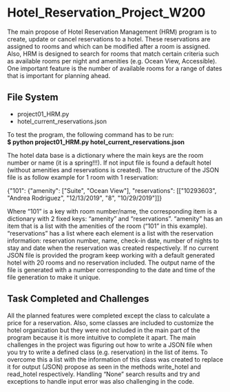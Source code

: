 # Hotel_Reservation_Project_W200

The main propose of Hotel Reservation Management (HRM) program is to create, update or cancel reservations to a hotel. These reservations are assigned to rooms and which can be modified after a room is assigned. Also, HRM is designed to search for rooms that match certain criteria such as available rooms per night and amenities (e.g. Ocean View, Accessible).  One important feature is the number of available rooms for a range of dates that is important for planning ahead.

## File System

- project01_HRM.py
- hotel_current_reservations.json

To test the program, the following command has to be run:\
**$ python project01_HRM.py hotel_current_reservations.json**

The hotel data base is a dictionary where the main keys are the room number or name (it is a spring!!!).  If not input file is found a default hotel (without amenities and reservations is created). The structure of the JSON file is as follow example for 1 room with 1 reservation:

{"101": {"amenity": ["Suite", "Ocean View"], "reservations": [["10293603", "Andrea Rodriguez", "12/13/2019", "8", "10/29/2019"]]}

Where “101” is a key with room number/name, the corresponding item is a dictionary with 2 fixed keys: “amenity” and “reservations”. “amenity” has an item that is a list with the amenities of the room (“101” in this example). “reservations” has a list where each element is a list with the reservation information: reservation number, name, check-in date, number of nights to stay and date when the reservation was created respectively. If no current JSON file is provided the program keep working with a default generated hotel with 20 rooms and no reservation included. The output name of the file is generated with a number corresponding to the date and time of the file generation to make it unique.

## Task Completed and Challenges 
All the planned features were completed except the class to calculate a price for a reservation. Also, some classes are included to customize the hotel organization but they were not included in the main part of the program because it is more intuitive to complete it apart.
The main challenges in the project was figuring out how to write a JSON file when you try to write a defined class (e.g. reservation) in the list of items. To overcome this a list with the information of this class was created to replace it for output (JSON) propose as seen in the methods write_hotel and read_hotel respectively. Handling “None” search results and try and exceptions to handle input error was also challenging in the code.

